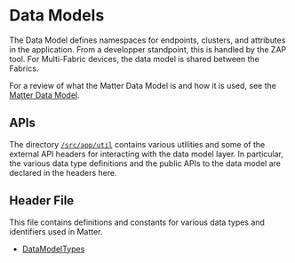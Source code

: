 # Data Models

The Data Model defines namespaces for endpoints, clusters, and attributes in the application. From a developper standpoint, this is handled by the ZAP tool. For Multi-Fabric devices, the data model is shared between the Fabrics.

For a review of what the Matter Data Model is and how it is used, see the [Matter Data Model](../sld288-matter-fundamentals-data-model/index.md).

## APIs

The directory [```/src/app/util```](https://github.com/SiliconLabs/matter_extension/tree/main/third_party/matter_sdk/src/app/util) contains various utilities and some of the external API headers for interacting with the data model layer. In particular, the various data type definitions and the public APIs to the data model are declared in the headers here.

## Header File

This file contains definitions and constants for various data types and identifiers used in Matter.

- [DataModelTypes](https://github.com/SiliconLabs/matter_extension/blob/main/src/lib/core/DataModelTypes.h)
